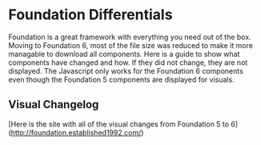 # Foundation Differentials
Foundation is a great framework with everything you need out of the box. Moving to Foundation 6, most of the file size was reduced to make it more managable to download all components. Here is a guide to show what components have changed and how. If they did not change, they are not displayed. The Javascript only works for the Foundation 6 components even though the Foundation 5 components are displayed for visuals.
## Visual Changelog
[Here is the site with all of the visual changes from Foundation 5 to 6] (http://foundation.established1992.com/)
